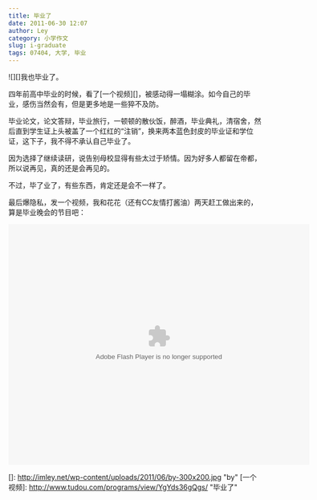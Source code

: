 ```yaml
---
title: 毕业了
date: 2011-06-30 12:07
author: Ley
category: 小学作文
slug: i-graduate
tags: 07404, 大学, 毕业
---
```

![][]我也毕业了。

四年前高中毕业的时候，看了[一个视频][]，被感动得一塌糊涂。如今自己的毕业，感伤当然会有，但是更多地是一些猝不及防。

毕业论文，论文答辩，毕业旅行，一顿顿的散伙饭，醉酒，毕业典礼，清宿舍，然后直到学生证上头被盖了一个红红的“注销”，换来两本蓝色封皮的毕业证和学位证，这下子，我不得不承认自己毕业了。

因为选择了继续读研，说告别母校显得有些太过于矫情。因为好多人都留在帝都，所以说再见，真的还是会再见的。

不过，毕了业了，有些东西，肯定还是会不一样了。

最后爆隐私，发一个视频，我和花花（还有CC友情打酱油）两天赶工做出来的，算是毕业晚会的节目吧：

<div>
<embed type="application/x-shockwave-flash" width="600" height="480" src="http://player.youku.com/player.php/partnerid/XMTI5Mg==/sid/XMjc5Nzk1NDA4/v.swf" allowscriptaccess="sameDomain" allownetworking="all" wmode="transparent" allowfullscreen="true"></embed>

</div>
</p>

  []: http://imley.net/wp-content/uploads/2011/06/by-300x200.jpg "by"
  [一个视频]: http://www.tudou.com/programs/view/YgYds36gQgs/ "毕业了"
